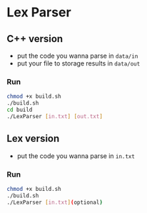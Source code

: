 # Lex Parser

## C++ version

- put the code you wanna parse in `data/in`
- put your file to storage results in `data/out`

### Run

```bash
chmod +x build.sh
./build.sh
cd build
./LexParser [in.txt] [out.txt]
```

## Lex version

- put the code you wanna parse in `in.txt`

### Run

```bash
chmod +x build.sh
./build.sh
./LexParser [in.txt](optional)
```